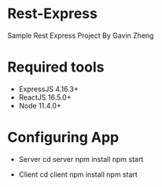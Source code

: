 # Rest-Express
 Sample Rest Express Project By Gavin Zheng
 
 # Required tools
 - ExpressJS 4.16.3+
 - ReactJS 16.5.0+
 - Node 11.4.0+
 
 # Configuring App
 - Server
 cd server
 npm install
 npm start
 
 - Client
 cd client
 npm install
 npm start
